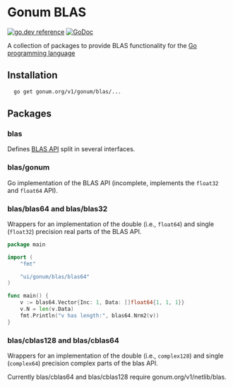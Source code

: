 # Gonum BLAS

[![go.dev reference](https://pkg.go.dev/badge/gonum.org/v1/gonum/blas)](https://pkg.go.dev/gonum.org/v1/gonum/blas)
[![GoDoc](https://godocs.io/gonum.org/v1/gonum/blas?status.svg)](https://godocs.io/gonum.org/v1/gonum/blas)

A collection of packages to provide BLAS functionality for the [Go programming
language](http://golang.org)

## Installation
```sh
  go get gonum.org/v1/gonum/blas/...
```

## Packages

### blas

Defines [BLAS API](http://www.netlib.org/blas/blast-forum/cinterface.pdf) split in several
interfaces.

### blas/gonum

Go implementation of the BLAS API (incomplete, implements the `float32` and `float64` API).

### blas/blas64 and blas/blas32

Wrappers for an implementation of the double (i.e., `float64`) and single (`float32`)
precision real parts of the BLAS API.

```Go
package main

import (
	"fmt"

	"ui/gonum/blas/blas64"
)

func main() {
	v := blas64.Vector{Inc: 1, Data: []float64{1, 1, 1}}
	v.N = len(v.Data)
	fmt.Println("v has length:", blas64.Nrm2(v))
}
```

### blas/cblas128 and blas/cblas64

Wrappers for an implementation of the double (i.e., `complex128`) and single (`complex64`) 
precision complex parts of the blas API.

Currently blas/cblas64 and blas/cblas128 require gonum.org/v1/netlib/blas.
